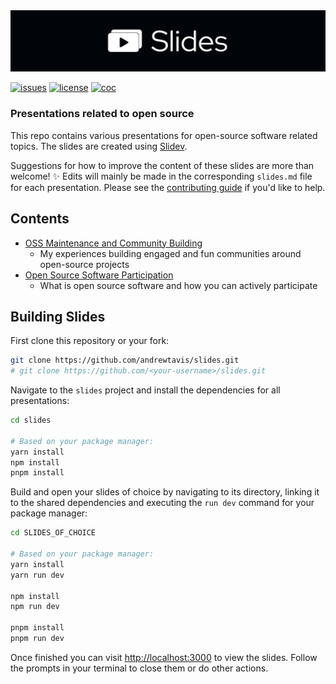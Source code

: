 <div align="center">
  <a href="https://github.com/andrewtavis/slides"><img src="https://raw.githubusercontent.com/andrewtavis/slides/main/.github/resources/SlidesGitHubBanner.png" width=1024 alt="Slides logo"></a>
</div>

[![issues](https://img.shields.io/github/issues/andrewtavis/slides?label=%20&logo=github)](https://github.com/andrewtavis/slides/issues)
[![license](https://img.shields.io/github/license/andrewtavis/slides.svg?label=%20)](LICENSE.txt)
[![coc](https://img.shields.io/badge/Contributor%20Covenant-ff69b4.svg)](.github/CODE_OF_CONDUCT.md)

### Presentations related to open source

This repo contains various presentations for open-source software related topics. The slides are created using [Slidev](https://github.com/slidevjs/slidev).

Suggestions for how to improve the content of these slides are more than welcome! ✨ Edits will mainly be made in the corresponding `slides.md` file for each presentation. Please see the [contributing guide](CONTRIBUTING.md) if you'd like to help.

## **Contents**

- [OSS Maintenance and Community Building](https://github.com/andrewtavis/slides/tree/main/oss_maintenance_and_community_building)
  - My experiences building engaged and fun communities around open-source projects
- [Open Source Software Participation](https://github.com/andrewtavis/slides/tree/main/oss_participation)
  - What is open source software and how you can actively participate

## Building Slides

First clone this repository or your fork:

```bash
git clone https://github.com/andrewtavis/slides.git
# git clone https://github.com/<your-username>/slides.git
```

Navigate to the `slides` project and install the dependencies for all presentations:

```bash
cd slides

# Based on your package manager:
yarn install
npm install
pnpm install
```

Build and open your slides of choice by navigating to its directory, linking it to the shared dependencies and executing the `run dev` command for your package manager:

```bash
cd SLIDES_OF_CHOICE

# Based on your package manager:
yarn install
yarn run dev

npm install
npm run dev

pnpm install
pnpm run dev
```

Once finished you can visit <http://localhost:3000> to view the slides. Follow the prompts in your terminal to close them or do other actions.
